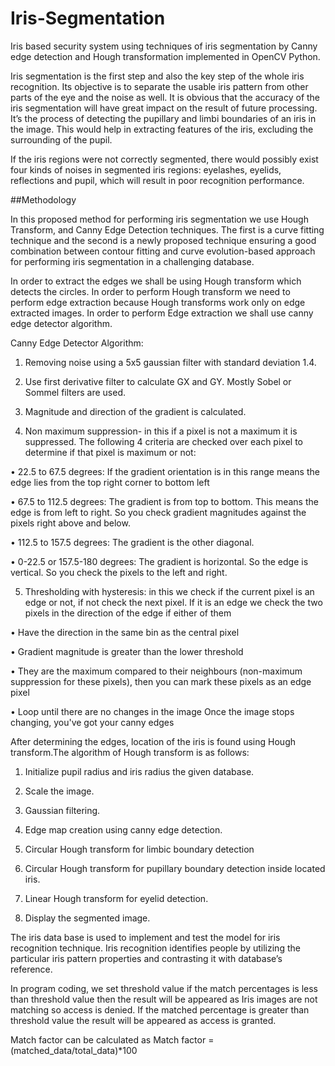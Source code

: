# Iris-Segmentation
Iris based security system using techniques of iris segmentation by Canny edge detection and Hough transformation implemented in OpenCV Python.

Iris segmentation is the first step and also the key step of the whole iris recognition. Its
objective is to separate the usable iris pattern from other parts of the eye and the noise as
well. It is obvious that the accuracy of the iris segmentation will have great impact on the
result of future processing. It’s the process of detecting the pupillary and limbi boundaries of
an iris in the image. This would help in extracting features of the iris, excluding the
surrounding of the pupil.

If the iris regions were not correctly segmented, there would possibly exist four kinds of
noises in segmented iris regions: eyelashes, eyelids, reflections and pupil, which will result in
poor recognition performance.

##Methodology

In this proposed method for performing iris segmentation we use Hough Transform, and
Canny Edge Detection techniques. The first is a curve fitting technique and the second is a
newly proposed technique ensuring a good combination between contour fitting and curve
evolution-based approach for performing iris segmentation in a challenging database.

In order to extract the edges we shall be using Hough transform which detects the circles. In
order to perform Hough transform we need to perform edge extraction because Hough
transforms work only on edge extracted images. In order to perform Edge extraction we shall
use canny edge detector algorithm.

Canny Edge Detector Algorithm:

1. Removing noise using a 5x5 gaussian filter with standard deviation 1.4.

2. Use first derivative filter to calculate GX and GY. Mostly Sobel or Sommel filters are
used.

3. Magnitude and direction of the gradient is calculated.

4. Non maximum suppression- in this if a pixel is not a maximum it is suppressed. The
following 4 criteria are checked over each pixel to determine if that pixel is maximum or not:

• 22.5 to 67.5 degrees: If the gradient orientation is in this range means the edge lies
from the top right corner to bottom left

• 67.5 to 112.5 degrees: The gradient is from top to bottom. This means the edge is
from left to right. So you check gradient magnitudes against the pixels right above
and below.

• 112.5 to 157.5 degrees: The gradient is the other diagonal.

• 0-22.5 or 157.5-180 degrees: The gradient is horizontal. So the edge is vertical. So
you check the pixels to the left and right.

5. Thresholding with hysteresis: in this we check if the current pixel is an edge or not, if not
check the next pixel. If it is an edge we check the two pixels in the direction of the edge if
either of them

• Have the direction in the same bin as the central pixel

• Gradient magnitude is greater than the lower threshold

• They are the maximum compared to their neighbours (non-maximum suppression for
these pixels), then you can mark these pixels as an edge pixel

• Loop until there are no changes in the image Once the image stops changing, you've
got your canny edges 

After determining the edges, location of the iris is found using Hough transform.The
algorithm of Hough transform is as follows:

1. Initialize pupil radius and iris radius the given database.

2. Scale the image.

3. Gaussian filtering.

4. Edge map creation using canny edge detection.

5. Circular Hough transform for limbic boundary detection

6. Circular Hough transform for pupillary boundary detection inside located iris.

7. Linear Hough transform for eyelid detection.

8. Display the segmented image.

The iris data base is used to implement and test the model for iris recognition technique. Iris
recognition identifies people by utilizing the particular iris pattern properties and contrasting
it with database’s reference.

In program coding, we set threshold value if the match percentages is less than threshold
value then the result will be appeared as Iris images are not matching so access is denied. If
the matched percentage is greater than threshold value the result will be appeared as access is
granted.

Match factor can be calculated as Match factor = (matched_data/total_data)*100


